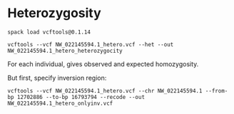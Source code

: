 # Heterozygosity

`spack load vcftools@0.1.14`

`vcftools --vcf NW_022145594.1_hetero.vcf --het --out NW_022145594.1_hetero_heterozygocity`

For each individual, gives observed and expected homozygosity.

But first, specify inversion region:

`vcftools --vcf NW_022145594.1_hetero.vcf --chr NW_022145594.1 --from-bp 12702886 --to-bp 16793794 --recode --out NW_022145594.1_hetero_onlyinv.vcf`

